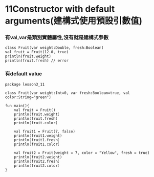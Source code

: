 # 11Constructor with default arguments(建構式使用預設引數值)

### 有val,var是類別實體屬性,沒有就是建構式參數
	class Fruit(var weight:Double, fresh:Boolean)
	val fruit = Fruit(12.0, true)
	println(fruit.weight)
	println(fruit.fresh) // error
	
### 有default value
	package lesson3_11
	
	class Fruit(var weight:Int=0, var fresh:Boolean=true, val color:String="green")
	
	fun main(){
	    val fruit = Fruit()
	    println(fruit.weight)
	    println(fruit.fresh)
	    println(fruit.color)
	
	    val fruit1 = Fruit(7, false)
	    println(fruit1.weight)
	    println(fruit1.fresh)
	    println(fruit1.color)
	
	    val fruit2 = Fruit(weight = 7, color = "Yellow", fresh = true)
	    println(fruit2.weight)
	    println(fruit2.fresh)
	    println(fruit2.color)
	}	

